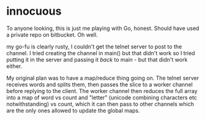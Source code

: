 # innocuous

To anyone looking, this is just me playing with Go, honest. Should have used a
private repo on bitbucket. Oh well.

my go-fu is clearly rusty, I couldn't get the telnet server to post to the
channel. I tried creating the channel in main() but that didn't work so I tried
putting it in the server and passing it *back* to main - but that didn't work
either.

My original plan was to have a map/reduce thing going on. The telnet server
receives words and splits them, then passes the slice to a worker channel
before replying to the client.  The worker channel then reduces the full array
into a map of word vs count and "letter" (unicode combining characters etc
notwithstanding) vs count, which it can then pass to other channels which are
the only ones allowed to update the global maps.
